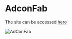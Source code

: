 # AdconFab

The site can be accessed [here](https://jonesmatr.github.io/AdConFab/)

![AdConFab](./assets/img/Website-Screenshot.jpg)